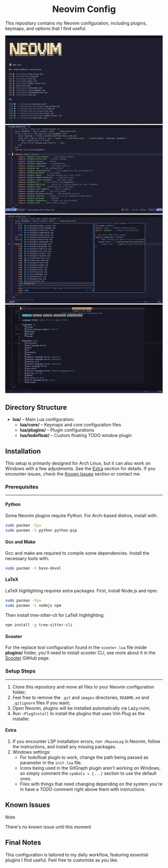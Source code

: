<h1 align="center">Neovim Config</h1>

This repository contains my Neovim configuration, including plugins, keymaps, and options that I find useful.

![Menu](./images/menu.png) 
![Plugins](./images/plugins.png) 
![Telescope](./images/files-and-telescope.png) 
![LSP Manager](./images/lsp-manager.png)

## Directory Structure

- **lua/** – Main Lua configuration:
    - **lua/core/** – Keymaps and core configuration files
    - **lua/plugins/** – Plugin configurations
    - **lua/todofloat/** – Custom floating TODO window plugin

## Installation

This setup is primarily designed for Arch Linux, but it can also work on Windows with a few adjustments. See the [Extra](#extra) section for details.
If you encounter issues, check the [Known Issues](#known-issues) section or contact me.

### Prerequisites
---

#### Python

Some Neovim plugins require Python. For Arch-based distros, install with:

```bash
sudo pacman -Syu
sudo pacman -S python python-pip
```

#### Gcc and Make

Gcc and make are required to compile some dependencies. Install the necessary tools with:

```bash
sudo pacman -S base-devel
```

#### LaTeX

LaTeX highlighting requires extra packages. First, install Node.js and npm:

```bash
sudo pacman -Syu
sudo pacman -S nodejs npm
```

Then install tree-sitter-cli for LaTeX highlighting:

```bash
npm install -g tree-sitter-cli
```

#### Scooter

For the replace tool configuration found in the `scooter.lua` file inside **plugins/** folder, you'll need to install scooter CLI, see more about it in the [Scooter](https://github.com/thomasschafer/scooter) GitHub page.

### Setup Steps
---

1. Clone this repository and move all files to your Neovim configuration folder;
2. Feel free to remove the `.git` and `images` directories, `README.md` and `.gitignore` files if you want;
3. Open Neovim, plugins will be installed automatically via Lazy.nvim;
4. Run `:PlugInstall` to install the plugins that uses Vim Plug as the installer.

#### Extra

1. If you encounter LSP installation errors, run `:MasonLog` in Neovim, follow the instructions, and install any missing packages.
2. Windows settings:
    - For todofloat plugin to work, change the path being passed as parameter in the `init.lua` file.
    - Icons being used in the GitGraph plugin aren't working on Windows, so simply comment the `symbols = {...}` section to use the default ones.
    - Files with things that need changing depending on the system you're in have a *TODO* comment right above them with instructions.

## Known Issues

> [!NOTE]
> There's no known issue until this moment

## Final Notes

This configuration is tailored to my daily workflow, featuring essential plugins I find useful. Feel free to customize as you like.
